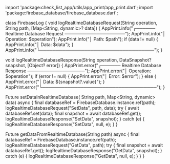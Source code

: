 import 'package:check_list_app/utils/app_print/app_print.dart';
import 'package:firebase_database/firebase_database.dart';

class FirebaseLog {
  void logRealtimeDatabaseRequest(String operation, String path,
      [Map<String, dynamic>? data]) {
    AppPrint.info("┌────── Realtime Database Request ───────────────────");
    AppPrint.info("│ Operation: $operation");
    AppPrint.info("│ Path: $path");
    if (data != null) {
      AppPrint.info("│ Data: $data");
    }
    AppPrint.info("└────────────────────────────────────");
  }

  void logRealtimeDatabaseResponse(String operation, DataSnapshot? snapshot,
      [Object? error]) {
    AppPrint.error("┌────── Realtime Database Response ──────────────────");
    AppPrint.error("│ Operation: $operation");
    if (error != null) {
      AppPrint.error("│ Error: $error");
    } else {
      AppPrint.error("│ Data: ${snapshot?.value}");
    }
    AppPrint.error("└────────────────────────────────────");
  }

  Future<void> setDataInRealtimeDatabase(
      String path, Map<String, dynamic> data) async {
    final databaseRef = FirebaseDatabase.instance.ref(path);
    logRealtimeDatabaseRequest("SetData", path, data);
    try {
      await databaseRef.set(data);
      final snapshot = await databaseRef.get();
      logRealtimeDatabaseResponse("SetData", snapshot);
    } catch (e) {
      logRealtimeDatabaseResponse("SetData", null, e);
    }
  }

  Future<void> getDataFromRealtimeDatabase(String path) async {
    final databaseRef = FirebaseDatabase.instance.ref(path);
    logRealtimeDatabaseRequest("GetData", path);
    try {
      final snapshot = await databaseRef.get();
      logRealtimeDatabaseResponse("GetData", snapshot);
    } catch (e) {
      logRealtimeDatabaseResponse("GetData", null, e);
    }
  }
}

